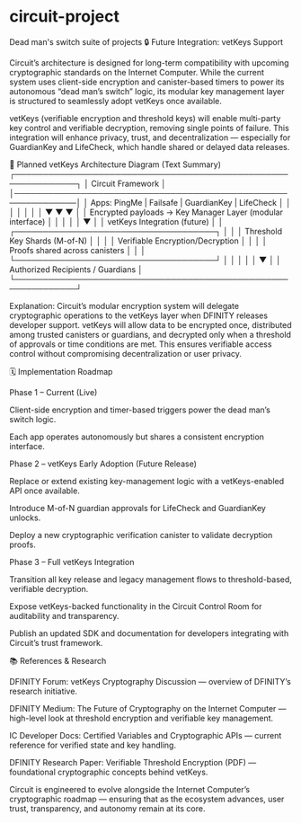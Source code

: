 # circuit-project
Dead man's switch suite of projects
🔒 Future Integration: vetKeys Support

Circuit’s architecture is designed for long-term compatibility with upcoming cryptographic standards on the Internet Computer. While the current system uses client-side encryption and canister-based timers to power its autonomous “dead man’s switch” logic, its modular key management layer is structured to seamlessly adopt vetKeys once available.

vetKeys (verifiable encryption and threshold keys) will enable multi-party key control and verifiable decryption, removing single points of failure. This integration will enhance privacy, trust, and decentralization — especially for GuardianKey and LifeCheck, which handle shared or delayed data releases.

🧩 Planned vetKeys Architecture Diagram (Text Summary)
 ┌─────────────────────────────────────────────────────────────┐
 │                      Circuit Framework                      │
 │─────────────────────────────────────────────────────────────│
 │ Apps: PingMe | Failsafe | GuardianKey | LifeCheck            │
 │    │                 │                 │                     │
 │    ▼                 ▼                 ▼                     │
 │  Encrypted payloads → Key Manager Layer (modular interface)  │
 │                                   │                          │
 │                                   ▼                          │
 │                       vetKeys Integration (future)            │
 │             ┌────────────────────────────────────┐            │
 │             │ Threshold Key Shards (M-of-N)      │            │
 │             │ Verifiable Encryption/Decryption   │            │
 │             │ Proofs shared across canisters     │            │
 │             └────────────────────────────────────┘            │
 │                                   │                          │
 │                                   ▼                          │
 │                       Authorized Recipients / Guardians       │
 └─────────────────────────────────────────────────────────────┘


Explanation:
Circuit’s modular encryption system will delegate cryptographic operations to the vetKeys layer when DFINITY releases developer support. vetKeys will allow data to be encrypted once, distributed among trusted canisters or guardians, and decrypted only when a threshold of approvals or time conditions are met. This ensures verifiable access control without compromising decentralization or user privacy.

🗓️ Implementation Roadmap

Phase 1 – Current (Live)

Client-side encryption and timer-based triggers power the dead man’s switch logic.

Each app operates autonomously but shares a consistent encryption interface.

Phase 2 – vetKeys Early Adoption (Future Release)

Replace or extend existing key-management logic with a vetKeys-enabled API once available.

Introduce M-of-N guardian approvals for LifeCheck and GuardianKey unlocks.

Deploy a new cryptographic verification canister to validate decryption proofs.

Phase 3 – Full vetKeys Integration

Transition all key release and legacy management flows to threshold-based, verifiable decryption.

Expose vetKeys-backed functionality in the Circuit Control Room for auditability and transparency.

Publish an updated SDK and documentation for developers integrating with Circuit’s trust framework.

📚 References & Research

DFINITY Forum: vetKeys Cryptography Discussion
 — overview of DFINITY’s research initiative.

DFINITY Medium: The Future of Cryptography on the Internet Computer
 — high-level look at threshold encryption and verifiable key management.

IC Developer Docs: Certified Variables and Cryptographic APIs
 — current reference for verified state and key handling.

DFINITY Research Paper: Verifiable Threshold Encryption (PDF)
 — foundational cryptographic concepts behind vetKeys.

Circuit is engineered to evolve alongside the Internet Computer’s cryptographic roadmap — ensuring that as the ecosystem advances, user trust, transparency, and autonomy remain at its core.
